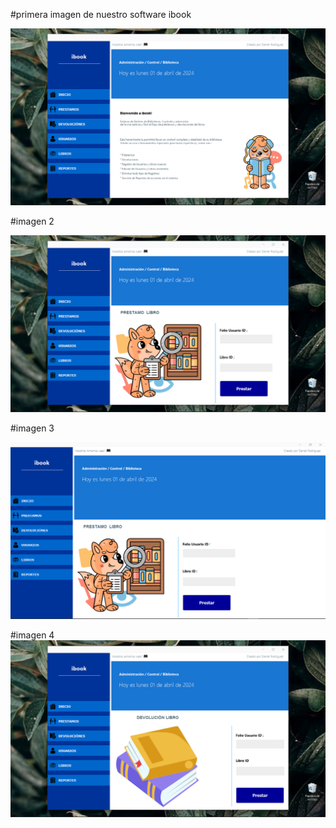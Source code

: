 #primera imagen de nuestro software ibook

![](https://github.com/DanielRodriguez9/Software-ibook/blob/master/Captura%20de%20pantalla%20(597).png)

#imagen 2

![](https://github.com/DanielRodriguez9/Software-ibook/blob/master/Captura%20de%20pantalla%20(600).png)

#imagen 3

![](https://github.com/DanielRodriguez9/Software-ibook/blob/master/Captura%20de%20pantalla%20(601).png)


#imagen 4 
![](https://github.com/DanielRodriguez9/Software-ibook/blob/master/Captura%20de%20pantalla%20(602).png)
